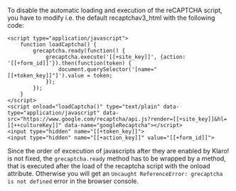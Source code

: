 To disable the automatic loading and execution of the reCAPTCHA script, you have
to modify i.e. the default recaptchav3_html with the following code:

```
<script type="application/javascript">
    function loadCaptcha() {
        grecaptcha.ready(function() {
            grecaptcha.execute('[[+site_key]]', {action: '[[+form_id]]'}).then(function(token) {
                document.querySelector('[name="[[+token_key]]"]').value = token;
            });
        });
    }
</script>
<script onload="loadCaptcha()" type="text/plain" data-type="application/javascript" data-src="https://www.google.com/recaptcha/api.js?render=[[+site_key]]&hl=[[++cultureKey]]" data-name="googleRecaptcha"></script>
<input type="hidden" name="[[+token_key]]">
<input type="hidden" name="[[+action_key]]" value="[[+form_id]]">
```

Since the order of excecution of javascripts after they are enabled by Klaro! is
not fixed, the `grecaptcha.ready` method has to be wrapped by a method, that is
executed after the load of the recaptcha script with the onload attribute.
Otherwise you will get an `Uncaught ReferenceError: grecaptcha is not defined`
error in the browser console.